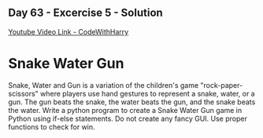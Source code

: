## Day 63 - Excercise 5 - Solution

[Youtube Video Link - CodeWithHarry](https://youtu.be/GkfBpm6MN9A)

# Snake Water Gun

Snake, Water and Gun is a variation of the children's game "rock-paper-scissors" where players use hand gestures to represent a snake, water, or a gun. The gun beats the snake, the water beats the gun, and the snake beats the water. Write a python program to create a Snake Water Gun game in Python using if-else statements. Do not create any fancy GUI. Use proper functions to check for win.
